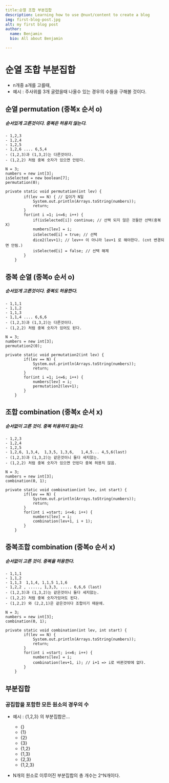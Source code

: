 ```yaml
---
title:순열 조합 부분집합
description: Learning how to use @nuxt/content to create a blog
img: first-blog-post.jpg
alt: my first blog post
author:
  name: Benjamin
  bio: All about Benjamin

---
```



# 순열 조합 부분집합
- n개중 a개를 고를때,
- 예시 : 주사위를 3개 굴렸을때 나올수 있는 경우의 수들을 구해볼 것이다.
## 순열 permutation (중복x 순서 o)
##### 순서있게 고른것이다. 중복은 허용치 않는다.

    - 1,2,3
    - 1,2,4
    - 1,2,5
    - 1,2,6 .... 6,5,4
    - (1,2,3)과 (1,3,2)는 다른것이다.
    - (1,2,2) 처럼 중복 숫자가 있으면 안된다.
```
N = 3;
numbers = new int[3];
isSelected = new boolean[7];
permutation(0);

private static void permutation(int lev) {
        if(lev == N) { // 깊이가 N일
            System.out.println(Arrays.toString(numbers));
            return;
        }
        for(int i =1; i<=6; i++) {
            if(isSelected[i]) continue; // 선택 되지 않은 것들만 선택(중복 X)
            numbers[lev] = i;
            isSelected[i] = true; // 선택
            dice2(lev+1); // lev++ 이 아니라 lev+1 로 해야한다. (cnt 변경되면 안됨.)
            isSelected[i] = false; // 선택 해제
        }
    }
```

## 중복 순열 (중복o 순서 o)
##### 순서있게 고른것이다. 중복도 허용한다.
    - 1,1,1
    - 1,1,2
    - 1,1,3
    - 1,1,4 .... 6,6,6
    - (1,2,3)과 (1,3,2)는 다른것이다.
    - (1,2,2) 처럼 중복 숫자가 있어도 된다.
```
N = 3;
numbers = new int[3];
permutation2(0);

private static void permutation2(int lev) {
        if(lev == N) {
            System.out.println(Arrays.toString(numbers));
            return;
        }
        for(int i =1; i<=6; i++) {
            numbers[lev] = i;
            permutation2(lev+1);
        }
    }
```
## 조합 combination (중복x 순서 x)
##### 순서없이 고른 것이. 중복 허용하지 않는다.
    - 1,2,3
    - 1,2,4
    - 1,2,5
    - 1,2,6, 1,3,4,  1,3,5, 1,3,6,   1,4,5... 4,5,6(last)
    - (1,2,3)과 (1,3,2)는 같은것이니 둘다 세지않는.
    - (1,2,2) 처럼 중복 숫자가 있으면 안된다 중복 허용치 않음.
```
N = 3;
numbers = new int[3];
combination(0, 1);

private static void combination(int lev, int start) {
        if(lev == N) {
            System.out.println(Arrays.toString(numbers));
            return;
        }
        for(int i =start; i<=6; i++) {
            numbers[lev] = i;
            combination(lev+1, i + 1);
        }
    }
```

## 중복조합  combination (중복o 순서 x)
##### 순서없이 고른 것이. 중복을 허용한다. 
    - 1,1,1
    - 1,1,2
    - 1,1,3  1,1,4, 1,1,5 1,1,6
    - 1,2,2 , ....., 1,3,3, ..... 6,6,6 (last)
    - (1,2,3)과 (1,3,2)는 같은것이니 둘다 세지않는.
    - (1,2,2) 처럼 중복 숫자가있어도 된다.
    - (1,2,2) 와 (2,2,1)은 같은것이다 조합이기 때문에.
```
N = 3;
numbers = new int[3];
combination(0, 1);

private static void combination(int lev, int start) {
        if(lev == N) {
            System.out.println(Arrays.toString(numbers));
            return;
        }
        for(int i =start; i<=6; i++) {
            numbers[lev] = i;
            combination(lev+1, i); // i+1 => i로 바뀐것밖에 없다.
        }
    }
```

## 부분집합  
### 공집합을 포함한 모든 원소의 경우의 수
- 예시 : {1,2,3} 의 부분집합은... 
    - {}
    - {1}
    - {2}
    - {3}
    - {1,2}
    - {1,3}
    - {2,3}
    - {1,2,3}
  
- N개의 원소로 이루어진 부분집합의 총 개수는 2^N개이다. 
